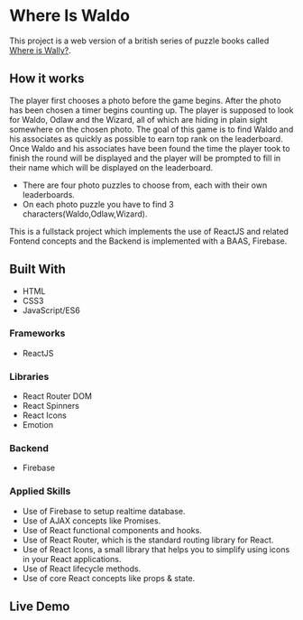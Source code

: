 # Where Is Waldo 

This project is a web version of a british series of puzzle books called [Where is Wally?](https://en.wikipedia.org/wiki/Where's_Wally%3F).

## How it works

The player first chooses a photo before the game begins. After the photo has been chosen a timer begins counting up. The player is supposed to look for Waldo, Odlaw and the Wizard, all of which are hiding in plain sight somewhere on the chosen photo. The goal of this game is to find Waldo and his associates as quickly as possible to earn top rank on the leaderboard. Once Waldo and his associates have been found the time the player took to finish the round will be displayed and the player will be prompted to fill in their name which will be displayed on the leaderboard. 

+ There are four photo puzzles to choose from, each with their own leaderboards.
+ On each photo puzzle you have to find 3 characters(Waldo,Odlaw,Wizard).

This is a fullstack project which implements the use of ReactJS and related Fontend concepts and the Backend is implemented with a BAAS, Firebase.

## Built With

- HTML
- CSS3
- JavaScript/ES6

### Frameworks

- ReactJS

### Libraries

- React Router DOM
- React Spinners
- React Icons
- Emotion

### Backend

- Firebase

### Applied Skills

- Use of Firebase to setup realtime database.
- Use of AJAX concepts like Promises.
- Use of React functional components and hooks.
- Use of React Router, which is the standard routing library for React.
- Use of React Icons, a small library that helps you to simplify using icons in your React applications.
- Use of React lifecycle methods.
- Use of core React concepts like props & state.



## Live Demo


